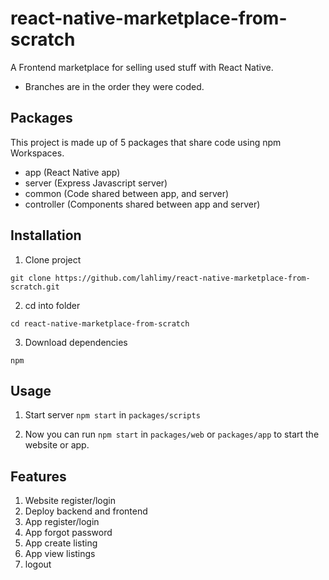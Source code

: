 # react-native-marketplace-from-scratch

A Frontend marketplace for selling used stuff with React Native.

- Branches are in the order they were coded.

## Packages

This project is made up of 5 packages that share code using npm Workspaces.

- app (React Native app)
- server (Express Javascript server)
- common (Code shared between app, and server)
- controller (Components shared between app and server)

## Installation

1. Clone project

```
git clone https://github.com/lahlimy/react-native-marketplace-from-scratch.git
```

2. cd into folder

```
cd react-native-marketplace-from-scratch
```

3. Download dependencies

```
npm
```

## Usage

1. Start server `npm start` in `packages/scripts`

2. Now you can run `npm start` in `packages/web` or `packages/app` to start the website or app.


## Features

1. Website register/login
2. Deploy backend and frontend
3. App register/login
4. App forgot password
5. App create listing
6. App view listings
7. logout
